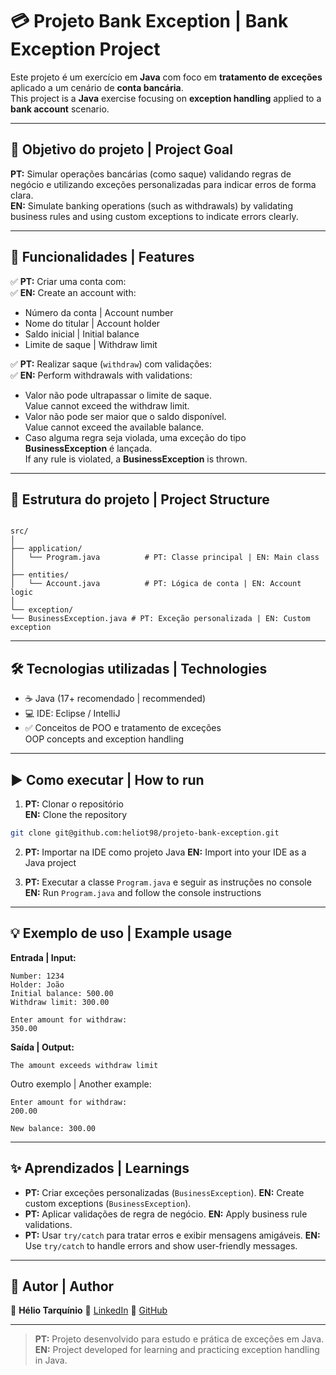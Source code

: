 
# 💳 Projeto Bank Exception | Bank Exception Project

Este projeto é um exercício em **Java** com foco em **tratamento de exceções** aplicado a um cenário de **conta bancária**.  
This project is a **Java** exercise focusing on **exception handling** applied to a **bank account** scenario.

---

## 📌 Objetivo do projeto | Project Goal
**PT:** Simular operações bancárias (como saque) validando regras de negócio e utilizando exceções personalizadas para indicar erros de forma clara.  
**EN:** Simulate banking operations (such as withdrawals) by validating business rules and using custom exceptions to indicate errors clearly.

---

## 🚀 Funcionalidades | Features
✅ **PT:** Criar uma conta com:  
✅ **EN:** Create an account with:
- Número da conta | Account number  
- Nome do titular | Account holder  
- Saldo inicial | Initial balance  
- Limite de saque | Withdraw limit  

✅ **PT:** Realizar saque (`withdraw`) com validações:  
✅ **EN:** Perform withdrawals with validations:
- Valor não pode ultrapassar o limite de saque.  
  Value cannot exceed the withdraw limit.
- Valor não pode ser maior que o saldo disponível.  
  Value cannot exceed the available balance.
- Caso alguma regra seja violada, uma exceção do tipo **BusinessException** é lançada.  
  If any rule is violated, a **BusinessException** is thrown.

---

## 📂 Estrutura do projeto | Project Structure
```

src/
│
├── application/
│   └── Program.java          # PT: Classe principal | EN: Main class
│
├── entities/
│   └── Account.java          # PT: Lógica de conta | EN: Account logic
│
└── exception/
└── BusinessException.java # PT: Exceção personalizada | EN: Custom exception

````

---

## 🛠️ Tecnologias utilizadas | Technologies
- ☕ Java (17+ recomendado | recommended)
- 💻 IDE: Eclipse / IntelliJ
- ✅ Conceitos de POO e tratamento de exceções  
  OOP concepts and exception handling

---

## ▶️ Como executar | How to run
1. **PT:** Clonar o repositório  
   **EN:** Clone the repository
```bash
git clone git@github.com:heliot98/projeto-bank-exception.git
````

2. **PT:** Importar na IDE como projeto Java
   **EN:** Import into your IDE as a Java project

3. **PT:** Executar a classe `Program.java` e seguir as instruções no console
   **EN:** Run `Program.java` and follow the console instructions

---

## 💡 Exemplo de uso | Example usage

**Entrada | Input:**

```
Number: 1234
Holder: João
Initial balance: 500.00
Withdraw limit: 300.00

Enter amount for withdraw:
350.00
```

**Saída | Output:**

```
The amount exceeds withdraw limit
```

Outro exemplo | Another example:

```
Enter amount for withdraw:
200.00
```

```
New balance: 300.00
```

---

## ✨ Aprendizados | Learnings

* **PT:** Criar exceções personalizadas (`BusinessException`).
  **EN:** Create custom exceptions (`BusinessException`).
* **PT:** Aplicar validações de regra de negócio.
  **EN:** Apply business rule validations.
* **PT:** Usar `try/catch` para tratar erros e exibir mensagens amigáveis.
  **EN:** Use `try/catch` to handle errors and show user-friendly messages.

---

## 📌 Autor | Author

👤 **Hélio Tarquínio**
🔗 [LinkedIn](https://www.linkedin.com/in/helio-tarquino-66b894263/)
🔗 [GitHub](https://github.com/heliot98)

---

> **PT:** Projeto desenvolvido para estudo e prática de exceções em Java.
> **EN:** Project developed for learning and practicing exception handling in Java.

```


